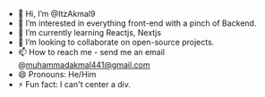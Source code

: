 - 👋 Hi, I’m @ItzAkmal9
- 👀 I’m interested in everything front-end with a pinch of Backend.
- 🌱 I’m currently learning Reactjs, Nextjs
- 💞️ I’m looking to collaborate on open-source projects.
- 📫 How to reach me - send me an email @muhammadakmal441@gmail.com
- 😄 Pronouns: He/Him
- ⚡ Fun fact: I can't center a div. 

